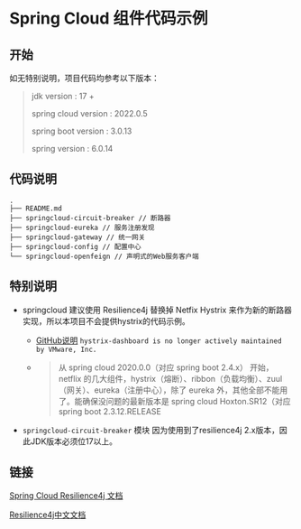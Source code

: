 # Spring Cloud 组件代码示例

## 开始

如无特别说明，项目代码均参考以下版本：

> jdk version : 17 +
>
> spring cloud version : 2022.0.5
>
> spring boot version : 3.0.13
>
> spring version : 6.0.14

## 代码说明

```text
.
├── README.md
├── springcloud-circuit-breaker // 断路器
├── springcloud-eureka // 服务注册发现
├── springcloud-gateway // 统一网关
├── springcloud-config // 配置中心
└── springcloud-openfeign // 声明式的Web服务客户端
```

## 特别说明

* springcloud 建议使用 Resilience4j 替换掉 Netfix Hystrix 来作为新的断路器实现，所以本项目不会提供hystrix的代码示例。

  * [GitHub说明]([https://github.com/spring-attic/hystrix-dashboard) `hystrix-dashboard is no longer actively maintained by VMware, Inc.`
  
  * > 从 spring cloud 2020.0.0（对应 spring boot 2.4.x） 开始，netflix 的几大组件，hystrix（熔断）、ribbon（负载均衡）、zuul（网关）、eureka（注册中心），除了 eureka 外，其他全部不能用了。能确保没问题的最新版本是 spring cloud Hoxton.SR12（对应 spring boot 2.3.12.RELEASE
  
* `springcloud-circuit-breaker` 模块 因为使用到了resilience4j 2.x版本，因此JDK版本必须位17以上。

## 链接

[Spring Cloud Resilience4j 文档](https://spring.io/projects/spring-cloud-circuitbreaker)

[Resilience4j中文文档](https://github.com/lmhmhl/Resilience4j-Guides-Chinese/blob/main/getting-start/Introduction.md)
